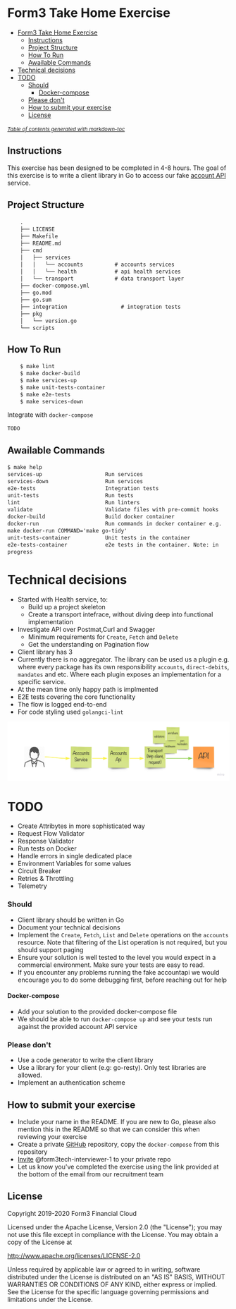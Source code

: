 # Form3 Take Home Exercise

- [Form3 Take Home Exercise](#form3-take-home-exercise)
  * [Instructions](#instructions)
  * [Project Structure](#project-structure)
  * [How To Run](#how-to-run)
  * [Awailable Commands](#awailable-commands)
- [Technical decisions](#technical-decisions)
- [TODO](#todo)
    + [Should](#should)
      - [Docker-compose](#docker-compose)
    + [Please don't](#please-don-t)
  * [How to submit your exercise](#how-to-submit-your-exercise)
  * [License](#license)

<small><i><a href='http://ecotrust-canada.github.io/markdown-toc/'>Table of contents generated with markdown-toc</a></i></small>

## Instructions
This exercise has been designed to be completed in 4-8 hours. The goal of this exercise is to write a client library
in Go to access our fake [account API](http://api-docs.form3.tech/api.html#organisation-accounts) service.

## Project Structure

```
    .
    ├── LICENSE
    ├── Makefile
    ├── README.md
    ├── cmd
    │   ├── services
    │   │   └── accounts          # accounts services
    │   │   └── health            # api health services
    │   └── transport             # data transport layer
    ├── docker-compose.yml
    ├── go.mod
    ├── go.sum
    ├── integration                 # integration tests
    ├── pkg
    │   └── version.go
    └── scripts
```

## How To Run

```
    $ make lint
    $ make docker-build
    $ make services-up
    $ make unit-tests-container
    $ make e2e-tests
    $ make services-down
```

Integrate with `docker-compose`

```
TODO
```

## Awailable Commands

<!-- START makefile-doc -->
```
$ make help 
services-up                    Run services
services-down                  Run services
e2e-tests                      Integration tests
unit-tests                     Run tests
lint                           Run linters
validate                       Validate files with pre-commit hooks
docker-build                   Build docker container
docker-run                     Run commands in docker container e.g. make docker-run COMMAND='make go-tidy'
unit-tests-container           Unit tests in the container
e2e-tests-container            e2e tests in the container. Note: in progress 
```
<!-- END makefile-doc -->

# Technical decisions

- Started with Health service, to:
    - Build up a project skeleton
    - Create a transport intefrace, without diving deep into functional implementation
- Investigate API over Postmat,Curl and Swagger
    - Minimum requirements for `Create`, `Fetch` and `Delete`
    - Get the understanding on Pagination flow
- Client library has 3
- Currently there is no aggregator. The library can be used us a plugin e.g. where every package has its own responsibility `accounts`, `direct-debits`, `mandates` and etc.  Where each plugin exposes an implementation for a specific service.
- At the mean time only happy path is implmented
- E2E tests covering  the core functionality
- The flow is logged end-to-end
- For code styling used `golangci-lint`

![Request Flow](./request-flow.jpg)

# TODO

- Create Attribytes in more sophisticated way
- Request Flow Validator
- Response Validator
- Run tests on Docker
- Handle errors in single dedicated place
- Environment Variables for some values
- Circuit Breaker
- Retries & Throttling
- Telemetry

### Should
- Client library should be written in Go
- Document your technical decisions
- Implement the `Create`, `Fetch`, `List` and `Delete` operations on the `accounts` resource. Note that filtering of the List operation is not required, but you should support paging
- Ensure your solution is well tested to the level you would expect in a commercial environment. Make sure your tests are easy to read.
- If you encounter any problems running the fake accountapi we would encourage you to do some debugging first,
before reaching out for help

#### Docker-compose
 - Add your solution to the provided docker-compose file
 - We should be able to run `docker-compose up` and see your tests run against the provided account API service

### Please don't
- Use a code generator to write the client library
- Use a library for your client (e.g: go-resty). Only test libraries are allowed.
- Implement an authentication scheme

## How to submit your exercise
- Include your name in the README. If you are new to Go, please also mention this in the README so that we can consider this when reviewing your exercise
- Create a private [GitHub](https://help.github.com/en/articles/create-a-repo) repository, copy the `docker-compose` from this repository
- [Invite](https://help.github.com/en/articles/inviting-collaborators-to-a-personal-repository) @form3tech-interviewer-1 to your private repo
- Let us know you've completed the exercise using the link provided at the bottom of the email from our recruitment team

## License
Copyright 2019-2020 Form3 Financial Cloud

Licensed under the Apache License, Version 2.0 (the "License"); you may not use this file except in compliance with the License.
You may obtain a copy of the License at

http://www.apache.org/licenses/LICENSE-2.0

Unless required by applicable law or agreed to in writing, software distributed under the License is distributed on an "AS IS" BASIS, WITHOUT WARRANTIES OR CONDITIONS OF ANY KIND, either express or implied. See the License for the specific language governing permissions and limitations under the License.
